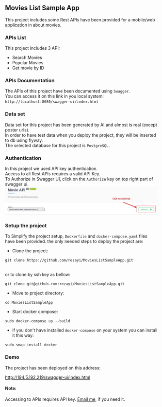 ## Movies List Sample App

This project includes some Rest APIs have been provided for a mobile/web application in about movies.<br>

### APIs List

This project includes 3 API:

- Search Movies
- Popular Movies
- Get movie by ID

### APIs Documentation

The APIs of this project have been documented using `Swagger`.<br>
You can access it on this link in you local system:<br>
`http://localhost:8080/swagger-ui/index.html`

### Data set

Data set for this project has been generated by AI and almost is real (except poster urls).<br>
In order to have test data when you deploy the project, they will be inserted to db using flyway.<br>
The selected database for this project is `PostgreSQL`.

### Authentication

In this project we used API key authentication. <br>
Access to all Rest APIs requires a valid API Key.<br>
To Authorize in Swagger UI, click on the `Authorize` key on top right part of swagger ui.
![Authorize.png](documentation_images/Authorize.png)


### Setup the project

To Simplify the project setup, `Dockerfile` and `docker-compose.yaml` files have been provided.
the only needed steps to deploy the project are:

- Clone the project:<br>

```shell
git clone https://github.com/rezayi/MoviesListSampleApp.git
```

<br>or to clone by ssh key as bellow:<br>

```shell
git clone git@github.com:rezayi/MoviesListSampleApp.git
```

- Move to project directory:<br>

```shell
cd MoviesListSampleApp
```

- Start docker compose:<br>

```shell 
sudo docker-compose up --build
```

- If you don't have installed `docker-compose` on your system you can install it this way:<br>
```shell
sudo snap install docker
```

### Demo
The project has been deployed on this address:<br>

http://194.5.192.219/swagger-ui/index.html

#### Note: 
Accessing to APIs requires API key.
[Email me](mailto://m.rezayi69@gmail.com), if you need it.